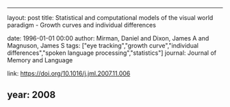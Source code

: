 ---
layout: post
title: Statistical and computational models of the visual world paradigm - Growth curves and individual differences

date: 1996-01-01 00:00
author: Mirman, Daniel and Dixon, James A and Magnuson, James S
tags: ["eye tracking","growth curve","individual differences","spoken language processing","statistics"]
journal: Journal of Memory and Language

link: https://doi.org/10.1016/j.jml.2007.11.006

year: 2008
-----